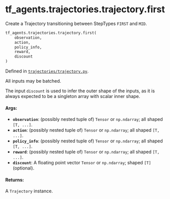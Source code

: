 <div itemscope itemtype="http://developers.google.com/ReferenceObject">
<meta itemprop="name" content="tf_agents.trajectories.trajectory.first" />
<meta itemprop="path" content="Stable" />
</div>

# tf_agents.trajectories.trajectory.first

Create a Trajectory transitioning between StepTypes `FIRST` and `MID`.

``` python
tf_agents.trajectories.trajectory.first(
    observation,
    action,
    policy_info,
    reward,
    discount
)
```



Defined in [`trajectories/trajectory.py`](https://github.com/tensorflow/agents/tree/master/tf_agents/trajectories/trajectory.py).

<!-- Placeholder for "Used in" -->

All inputs may be batched.

The input `discount` is used to infer the outer shape of the inputs,
as it is always expected to be a singleton array with scalar inner shape.

#### Args:

* <b>`observation`</b>: (possibly nested tuple of) `Tensor` or `np.ndarray`;
    all shaped `[T, ...]`.
* <b>`action`</b>: (possibly nested tuple of) `Tensor` or `np.ndarray`;
    all shaped `[T, ...]`.
* <b>`policy_info`</b>: (possibly nested tuple of) `Tensor` or `np.ndarray`;
    all shaped `[T, ...]`.
* <b>`reward`</b>: (possibly nested tuple of) `Tensor` or `np.ndarray`;
    all shaped `[T, ...]`.
* <b>`discount`</b>: A floating point vector `Tensor` or `np.ndarray`;
    shaped `[T]` (optional).


#### Returns:

A `Trajectory` instance.